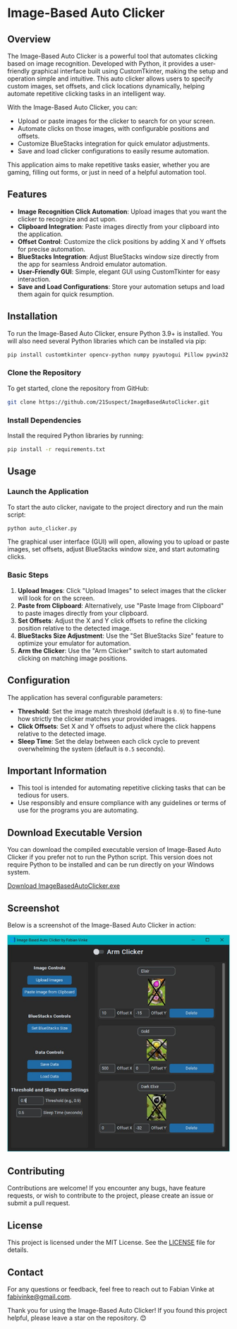 # Image-Based Auto Clicker

## Overview
The Image-Based Auto Clicker is a powerful tool that automates clicking based on image recognition. Developed with Python, it provides a user-friendly graphical interface built using CustomTkinter, making the setup and operation simple and intuitive. This auto clicker allows users to specify custom images, set offsets, and click locations dynamically, helping automate repetitive clicking tasks in an intelligent way.

With the Image-Based Auto Clicker, you can:

- Upload or paste images for the clicker to search for on your screen.
- Automate clicks on those images, with configurable positions and offsets.
- Customize BlueStacks integration for quick emulator adjustments.
- Save and load clicker configurations to easily resume automation.

This application aims to make repetitive tasks easier, whether you are gaming, filling out forms, or just in need of a helpful automation tool.

## Features

- **Image Recognition Click Automation**: Upload images that you want the clicker to recognize and act upon.
- **Clipboard Integration**: Paste images directly from your clipboard into the application.
- **Offset Control**: Customize the click positions by adding X and Y offsets for precise automation.
- **BlueStacks Integration**: Adjust BlueStacks window size directly from the app for seamless Android emulator automation.
- **User-Friendly GUI**: Simple, elegant GUI using CustomTkinter for easy interaction.
- **Save and Load Configurations**: Store your automation setups and load them again for quick resumption.

## Installation
To run the Image-Based Auto Clicker, ensure Python 3.9+ is installed. You will also need several Python libraries which can be installed via pip:

```sh
pip install customtkinter opencv-python numpy pyautogui Pillow pywin32
```

### Clone the Repository
To get started, clone the repository from GitHub:

```sh
git clone https://github.com/21Suspect/ImageBasedAutoClicker.git
```

### Install Dependencies
Install the required Python libraries by running:

```sh
pip install -r requirements.txt
```

## Usage

### Launch the Application
To start the auto clicker, navigate to the project directory and run the main script:

```sh
python auto_clicker.py
```

The graphical user interface (GUI) will open, allowing you to upload or paste images, set offsets, adjust BlueStacks window size, and start automating clicks.

### Basic Steps
1. **Upload Images**: Click "Upload Images" to select images that the clicker will look for on the screen.
2. **Paste from Clipboard**: Alternatively, use "Paste Image from Clipboard" to paste images directly from your clipboard.
3. **Set Offsets**: Adjust the X and Y click offsets to refine the clicking position relative to the detected image.
4. **BlueStacks Size Adjustment**: Use the "Set BlueStacks Size" feature to optimize your emulator for automation.
5. **Arm the Clicker**: Use the "Arm Clicker" switch to start automated clicking on matching image positions.

## Configuration
The application has several configurable parameters:

- **Threshold**: Set the image match threshold (default is `0.9`) to fine-tune how strictly the clicker matches your provided images.
- **Click Offsets**: Set X and Y offsets to adjust where the click happens relative to the detected image.
- **Sleep Time**: Set the delay between each click cycle to prevent overwhelming the system (default is `0.5` seconds).

## Important Information
- This tool is intended for automating repetitive clicking tasks that can be tedious for users.
- Use responsibly and ensure compliance with any guidelines or terms of use for the programs you are automating.

## Download Executable Version
You can download the compiled executable version of Image-Based Auto Clicker if you prefer not to run the Python script. This version does not require Python to be installed and can be run directly on your Windows system.

[Download ImageBasedAutoClicker.exe](https://github.com/21Suspect/ImageBasedAutoClicker/releases/download/v1.0/ImageBasedAutoClicker.exe)

## Screenshot
Below is a screenshot of the Image-Based Auto Clicker in action:

![Screenshot of Image-Based Auto Clicker](https://github.com/21Suspect/ImageBasedAutoClicker/blob/main/ImageBasedAutoClicker.jpg)

## Contributing
Contributions are welcome! If you encounter any bugs, have feature requests, or wish to contribute to the project, please create an issue or submit a pull request.

## License
This project is licensed under the MIT License. See the [LICENSE](LICENSE) file for details.

## Contact
For any questions or feedback, feel free to reach out to Fabian Vinke at [fabivinke@gmail.com](mailto:fabivinke@gmail.com).

Thank you for using the Image-Based Auto Clicker! If you found this project helpful, please leave a star on the repository. 😊

